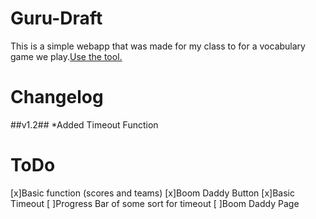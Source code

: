 Guru-Draft
==========

This is a simple webapp that was made for my class to for a vocabulary game we play.[Use the tool.](aeewhite.github.com/Guru-Tool)

Changelog
==========
##v1.2##
*Added Timeout Function

ToDo
==========
[x]Basic function (scores and teams)
[x]Boom Daddy Button
[x]Basic Timeout
[ ]Progress Bar of some sort for timeout
[ ]Boom Daddy Page